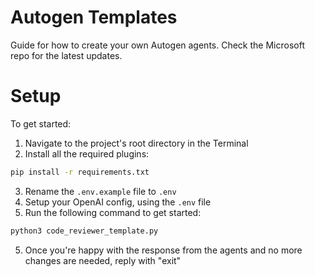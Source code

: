 # Autogen Templates
Guide for how to create your own Autogen agents. Check the Microsoft repo for the latest updates.

# Setup
To get started:
1. Navigate to the project's root directory in the Terminal
2. Install all the required plugins:
```bash
pip install -r requirements.txt
```
3. Rename the `.env.example` file to `.env`
3. Setup your OpenAI config, using the `.env` file
4. Run the following command to get started:
```bash
python3 code_reviewer_template.py
```
5. Once you're happy with the response from the agents and no more changes are needed, reply with "exit"